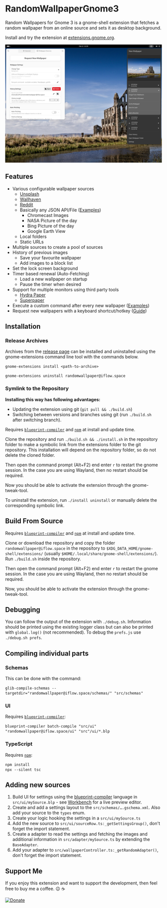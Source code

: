 RandomWallpaperGnome3
=====================

Random Wallpapers for Gnome 3 is a gnome-shell extension that fetches a random wallpaper from an online source and sets it as desktop background.

Install and try the extension at [extensions.gnome.org](https://extensions.gnome.org/extension/1040/random-wallpaper/).

![Screenshot](/assets/screenshot.png)

## Features

* Various configurable wallpaper sources
    * [Unsplash](https://unsplash.com/)
    * [Wallhaven](https://wallhaven.cc/)
    * [Reddit](https://reddit.com)
    * Basically any JSON API/File ([Examples](https://github.com/ifl0w/RandomWallpaperGnome3/wiki/Generic-JSON-Source))
        * Chromecast Images
        * NASA Picture of the day
        * Bing Picture of the day
        * Google Earth View
    * Local folders
    * Static URLs
* Multiple sources to create a pool of sources
* History of previous images
    * Save your favourite wallpaper
    * Add images to a block list
* Set the lock screen background
* Timer based renewal (Auto-Fetching)
    * Load a new wallpaper on startup
    * Pause the timer when desired
* Support for multiple monitors using third party tools
    * [Hydra Paper](https://hydrapaper.gabmus.org/)
    * [Superpaper](https://github.com/hhannine/superpaper)
* Execute a custom command after every new wallpaper ([Examples](https://github.com/ifl0w/RandomWallpaperGnome3/wiki/Post-commands))
* Request new wallpapers with a keyboard shortcut/hotkey ([Guide](https://github.com/ifl0w/RandomWallpaperGnome3/wiki/Creating-a-shortcut---hotkey))

## Installation
### Release Archives
Archives from the [release page](https://github.com/ifl0w/RandomWallpaperGnome3/releases) can be installed and uninstalled using the gnome-extensions command line tool with the commands below.
```
gnome-extensions install <path-to-archive>
```

```
gnome-extensions uninstall randomwallpaper@iflow.space
```

### Symlink to the Repository
__Installing this way has following advantages:__
* Updating the extension using git (`git pull && ./build.sh`)
* Switching between versions and branches using git (run `./build.sh` after switching branch).

Requires [`blueprint-compiler`](https://repology.org/project/blueprint-compiler/versions) and [`npm`](https://repology.org/project/npm/versions) at install and update time.

Clone the repository and run `./build.sh && ./install.sh` in the repository folder to make a symbolic link from the extensions folder to the git repository.
This installation will depend on the repository folder, so do not delete the cloned folder.

Then open the command prompt (Alt+F2) end enter `r` to restart the gnome session.
In the case you are using Wayland, then no restart should be required.

Now you should be able to activate the extension through the gnome-tweak-tool.

To uninstall the extension, run `./install uninstall` or manually delete the corresponding symbolic link.

## Build From Source
Requires [`blueprint-compiler`](https://repology.org/project/blueprint-compiler/versions) and [`npm`](https://repology.org/project/npm/versions) at install and update time.

Clone or download the repository and copy the folder `randomwallpaper@iflow.space` in the repository to `$XDG_DATA_HOME/gnome-shell/extensions/` (usually `$HOME/.local/share/gnome-shell/extensions/`).
Run `./build.sh` inside the repository.

Then open the command prompt (Alt+F2) end enter `r` to restart the gnome session.
In the case you are using Wayland, then no restart should be required.

Now, you should be able to activate the extension through the gnome-tweak-tool.

## Debugging
You can follow the output of the extension with `./debug.sh`. Information should be printed using the existing logger class but can also be printed with `global.log()` (not recommended).
To debug the `prefs.js` use `./debug.sh prefs`.

## Compiling individual parts
### Schemas
This can be done with the command:
~~~
glib-compile-schemas --targetdir="randomwallpaper@iflow.space/schemas/" "src/schemas"
~~~

### UI
Requires [`blueprint-compiler`](https://jwestman.pages.gitlab.gnome.org/blueprint-compiler/):
~~~
blueprint-compiler batch-compile "src/ui" "randomwallpaper@iflow.space/ui" "src"/ui/*.blp
~~~

### TypeScript
Requires [`npm`](https://repology.org/project/npm/versions):
~~~
npm install
npx --silent tsc
~~~

## Adding new sources
1. Build UI for settings using the [blueprint-compiler](https://jwestman.pages.gitlab.gnome.org/blueprint-compiler/) language in `src/ui/mySource.blp` - see [Workbench](https://apps.gnome.org/app/re.sonny.Workbench/) for a live preview editor.
1. Create and add a settings layout to the `src/schemas/….gschema.xml`. Also add your source to the `types` enum.
1. Create your logic hooking the settings in a `src/ui/mySource.ts`
1. Add the new source to `src/ui/sourceRow.ts:_getSettingsGroup()`, don't forget the import statement.
1. Create a adapter to read the settings and fetching the images and additional information in `src/adapter/mySource.ts` by extending the `BaseAdapter`.
1.  Add your adapter to `src/wallpaperController.ts:_getRandomAdapter()`, don't forget the import statement.

## Support Me
If you enjoy this extension and want to support the development, then feel free to buy me a coffee. :wink: :coffee:


[![Donate](https://img.shields.io/badge/Donate-PayPal-green.svg)](https://www.paypal.com/cgi-bin/webscr?cmd=_s-xclick&hosted_button_id=RBLX73X4DPS7A)
